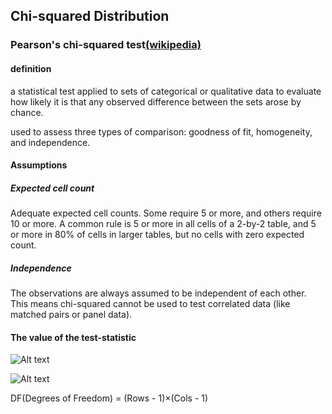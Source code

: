 ## Chi-squared Distribution

### Pearson's chi-squared test[(wikipedia)](https://en.wikipedia.org/wiki/Pearson%27s_chi-squared_test)

#### definition
a statistical test applied to sets of categorical or qualitative data to evaluate how likely it is that any observed difference between the sets arose by chance.

used to assess three types of comparison: goodness of fit, homogeneity, and independence.

#### Assumptions
##### Expected cell count
Adequate expected cell counts. Some require 5 or more, and others require 10 or more. A common rule is 5 or more in all cells of a 2-by-2 table, and 5 or more in 80% of cells in larger tables, but no cells with zero expected count.
##### Independence
The observations are always assumed to be independent of each other. This means chi-squared cannot be used to test correlated data (like matched pairs or panel data).


#### The value of the test-statistic

![Alt text](https://wikimedia.org/api/rest_v1/media/math/render/svg/c4fd8945d1bdd2aa3cc133571cb8bb0b232fac3b)

![Alt text](https://wikimedia.org/api/rest_v1/media/math/render/svg/a83167b586ce744cf7c693e34932cf33324b13d1)

DF(Degrees of Freedom) = (Rows - 1)×(Cols - 1)
